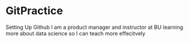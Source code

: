 # GitPractice
Setting Up Github
I am a product manager and instructor at BU learning more about data science so I can teach more effecitvely
